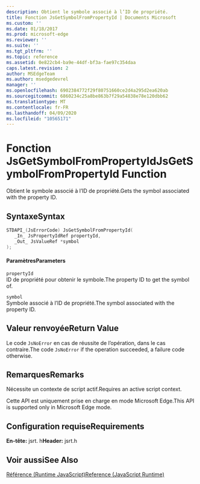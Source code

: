 ```yaml
---
description: Obtient le symbole associé à l’ID de propriété.
title: Fonction JsGetSymbolFromPropertyId | Documents Microsoft
ms.custom: ''
ms.date: 01/18/2017
ms.prod: microsoft-edge
ms.reviewer: ''
ms.suite: ''
ms.tgt_pltfrm: ''
ms.topic: reference
ms.assetid: 0e822cb4-ba9e-44df-bf3a-fae97c354daa
caps.latest.revision: 2
author: MSEdgeTeam
ms.author: msedgedevrel
manager: ''
ms.openlocfilehash: 6902384772f29f80751660ce2d4a295d2ea620ab
ms.sourcegitcommit: 6860234c25a8be863b7f29a54838e78e120dbb62
ms.translationtype: MT
ms.contentlocale: fr-FR
ms.lasthandoff: 04/09/2020
ms.locfileid: "10565171"
---
```

# <span data-ttu-id="4be4d-103">Fonction JsGetSymbolFromPropertyId</span><span class="sxs-lookup"><span data-stu-id="4be4d-103">JsGetSymbolFromPropertyId Function</span></span>
<span data-ttu-id="4be4d-104">Obtient le symbole associé à l’ID de propriété.</span><span class="sxs-lookup"><span data-stu-id="4be4d-104">Gets the symbol associated with the property ID.</span></span>  
  
## <span data-ttu-id="4be4d-105">Syntaxe</span><span class="sxs-lookup"><span data-stu-id="4be4d-105">Syntax</span></span>  
  
```cpp  
STDAPI_(JsErrorCode) JsGetSymbolFromPropertyId(  
   _In_ JsPropertyIdRef propertyId,  
   _Out_ JsValueRef *symbol  
);  
```  
  
#### <span data-ttu-id="4be4d-106">Paramètres</span><span class="sxs-lookup"><span data-stu-id="4be4d-106">Parameters</span></span>  
 `propertyId`  
 <span data-ttu-id="4be4d-107">ID de propriété pour obtenir le symbole.</span><span class="sxs-lookup"><span data-stu-id="4be4d-107">The property ID to get the symbol of.</span></span>  
  
 `symbol`  
 <span data-ttu-id="4be4d-108">Symbole associé à l’ID de propriété.</span><span class="sxs-lookup"><span data-stu-id="4be4d-108">The symbol associated with the property ID.</span></span>  
  
## <span data-ttu-id="4be4d-109">Valeur renvoyée</span><span class="sxs-lookup"><span data-stu-id="4be4d-109">Return Value</span></span>  
 <span data-ttu-id="4be4d-110">Le code `JsNoError` en cas de réussite de l’opération, dans le cas contraire.</span><span class="sxs-lookup"><span data-stu-id="4be4d-110">The code `JsNoError` if the operation succeeded, a failure code otherwise.</span></span>  
  
## <span data-ttu-id="4be4d-111">Remarques</span><span class="sxs-lookup"><span data-stu-id="4be4d-111">Remarks</span></span>  
 <span data-ttu-id="4be4d-112">Nécessite un contexte de script actif.</span><span class="sxs-lookup"><span data-stu-id="4be4d-112">Requires an active script context.</span></span>  
  
 <span data-ttu-id="4be4d-113">Cette API est uniquement prise en charge en mode Microsoft Edge.</span><span class="sxs-lookup"><span data-stu-id="4be4d-113">This API is supported only in Microsoft Edge mode.</span></span>  
  
## <span data-ttu-id="4be4d-114">Configuration requise</span><span class="sxs-lookup"><span data-stu-id="4be4d-114">Requirements</span></span>  
 <span data-ttu-id="4be4d-115">**En-tête:** jsrt. h</span><span class="sxs-lookup"><span data-stu-id="4be4d-115">**Header:** jsrt.h</span></span>  
  
## <span data-ttu-id="4be4d-116">Voir aussi</span><span class="sxs-lookup"><span data-stu-id="4be4d-116">See Also</span></span>  
 [<span data-ttu-id="4be4d-117">Référence (Runtime JavaScript)</span><span class="sxs-lookup"><span data-stu-id="4be4d-117">Reference (JavaScript Runtime)</span></span>](../chakra-hosting/reference-javascript-runtime.md)
